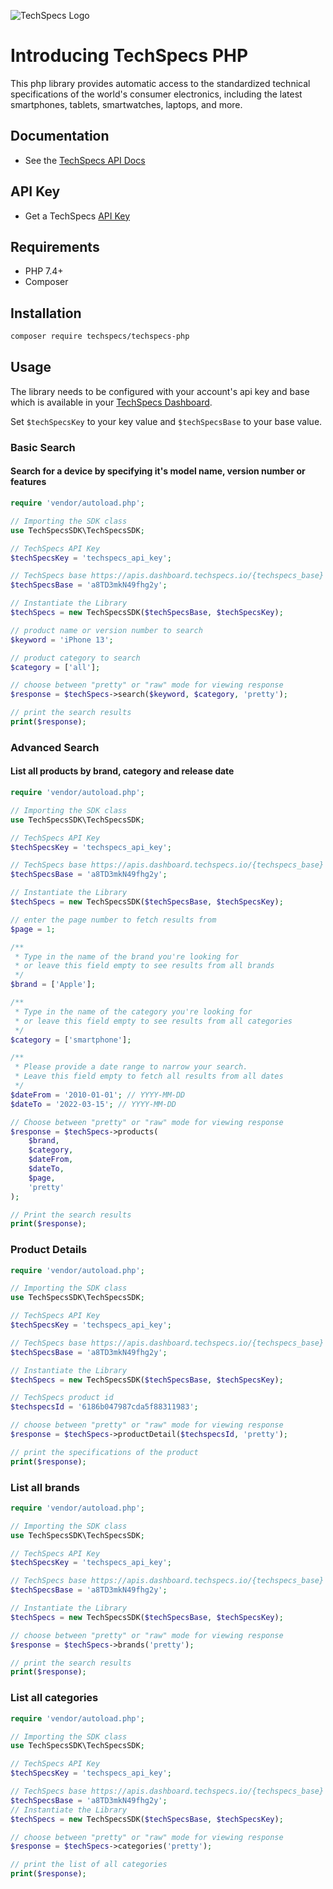 ![TechSpecs Logo](https://i.imgur.com/QYvbQpn.png)

# Introducing TechSpecs PHP

This php library provides automatic access to the standardized technical specifications of the world's consumer electronics, including the latest smartphones, tablets, smartwatches, laptops, and more. 


## Documentation

-   See the [TechSpecs API Docs](https://techspecs.readme.io)

## API Key

-   Get a TechSpecs [API Key](https://developer.dashboard.techspecs.io/)


## Requirements

-   PHP 7.4+
-   Composer


## Installation

```sh
composer require techspecs/techspecs-php
```

## Usage

The library needs to be configured with your account's api key and base which is
available in your [TechSpecs Dashboard](https://developer.dashboard.techspecs.io/). 

Set `$techSpecsKey` to your key value and `$techSpecsBase` to your base value.

### Basic Search
#### Search for a device by specifying it's model name, version number or features 

```php
require 'vendor/autoload.php';

// Importing the SDK class
use TechSpecsSDK\TechSpecsSDK;

// TechSpecs API Key
$techSpecsKey = 'techspecs_api_key';

// TechSpecs base https://apis.dashboard.techspecs.io/{techspecs_base}
$techSpecsBase = 'a8TD3mkN49fhg2y';

// Instantiate the Library
$techSpecs = new TechSpecsSDK($techSpecsBase, $techSpecsKey);

// product name or version number to search
$keyword = 'iPhone 13';

// product category to search
$category = ['all'];

// choose between "pretty" or "raw" mode for viewing response
$response = $techSpecs->search($keyword, $category, 'pretty');

// print the search results
print($response);

```

### Advanced Search
#### List all products by brand, category and release date
```php
require 'vendor/autoload.php';

// Importing the SDK class
use TechSpecsSDK\TechSpecsSDK;

// TechSpecs API Key
$techSpecsKey = 'techspecs_api_key';

// TechSpecs base https://apis.dashboard.techspecs.io/{techspecs_base}
$techSpecsBase = 'a8TD3mkN49fhg2y';

// Instantiate the Library
$techSpecs = new TechSpecsSDK($techSpecsBase, $techSpecsKey);

// enter the page number to fetch results from
$page = 1;

/**
 * Type in the name of the brand you're looking for
 * or leave this field empty to see results from all brands
 */
$brand = ['Apple'];

/**
 * Type in the name of the category you're looking for
 * or leave this field empty to see results from all categories
 */
$category = ['smartphone'];

/**
 * Please provide a date range to narrow your search.
 * Leave this field empty to fetch all results from all dates
 */
$dateFrom = '2010-01-01'; // YYYY-MM-DD
$dateTo = '2022-03-15'; // YYYY-MM-DD

// Choose between "pretty" or "raw" mode for viewing response
$response = $techSpecs->products(
    $brand,
    $category,
    $dateFrom,
    $dateTo,
    $page,
    'pretty'
);

// Print the search results
print($response);

```

### Product Details

```php
require 'vendor/autoload.php';

// Importing the SDK class
use TechSpecsSDK\TechSpecsSDK;

// TechSpecs API Key
$techSpecsKey = 'techspecs_api_key';

// TechSpecs base https://apis.dashboard.techspecs.io/{techspecs_base}
$techSpecsBase = 'a8TD3mkN49fhg2y';

// Instantiate the Library
$techSpecs = new TechSpecsSDK($techSpecsBase, $techSpecsKey);

// TechSpecs product id
$techspecsId = '6186b047987cda5f88311983';

// choose between "pretty" or "raw" mode for viewing response
$response = $techSpecs->productDetail($techspecsId, 'pretty');

// print the specifications of the product
print($response);

```

### List all brands
```php
require 'vendor/autoload.php';

// Importing the SDK class
use TechSpecsSDK\TechSpecsSDK;

// TechSpecs API Key
$techSpecsKey = 'techspecs_api_key';

// TechSpecs base https://apis.dashboard.techspecs.io/{techspecs_base}
$techSpecsBase = 'a8TD3mkN49fhg2y';

// Instantiate the Library
$techSpecs = new TechSpecsSDK($techSpecsBase, $techSpecsKey);

// choose between "pretty" or "raw" mode for viewing response
$response = $techSpecs->brands('pretty');

// print the search results
print($response);

```
### List all categories    
```php
require 'vendor/autoload.php';

// Importing the SDK class
use TechSpecsSDK\TechSpecsSDK;

// TechSpecs API Key
$techSpecsKey = 'techspecs_api_key';

// TechSpecs base https://apis.dashboard.techspecs.io/{techspecs_base}
$techSpecsBase = 'a8TD3mkN49fhg2y';
// Instantiate the Library
$techSpecs = new TechSpecsSDK($techSpecsBase, $techSpecsKey);

// choose between "pretty" or "raw" mode for viewing response
$response = $techSpecs->categories('pretty');

// print the list of all categories
print($response);

```


